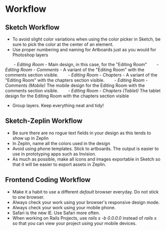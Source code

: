 # Workflow

## Sketch Workflow
- To avoid slight color variations when using the color picker in Sketch, be sure to pick the color at the center of an element.
- Use proper numbering and naming for Artboards just as you would for Photoshop layers

&nbsp;&nbsp;&nbsp;&nbsp;&nbsp;&nbsp; - *Editing Room* - Main design, in this case, for the "Editing Room"
&nbsp;&nbsp;&nbsp;&nbsp;&nbsp;&nbsp; - *Editing Room - Comments* - A variant of the "Editing Room" with the comments section visible.
&nbsp;&nbsp;&nbsp;&nbsp;&nbsp;&nbsp; - *Editing Room - Chapters* - A variant of the "Editing Room" with the chapters section visible.
&nbsp;&nbsp;&nbsp;&nbsp;&nbsp;&nbsp; - *Editing Room - Comments (Mobile)* The mobile design for the Editing Room with the comments section visible.
&nbsp;&nbsp;&nbsp;&nbsp;&nbsp;&nbsp; - *Editing Room - Chapters (Tablet)* The tablet design for the Editing Room with the chapters section visible

- Group layers. Keep everything neat and tidy!

## Sketch-Zeplin Workflow
- Be sure there are no rogue text fields in your design as this tends to show up in Zeplin
- In Zeplin, name all the colors used in the design
- Avoid using phone templates. Stick to artboards. The output is easier to use in prototyping apps such as Invision.
- As much as possible, make all icons and images exportable in Sketch so that it will be easier to export assets in Zeplin.

## Frontend Coding Workflow
- Make it a habit to use a different *default* browser everyday. Do not stick to one browser.
- Always check your work using your browser's responsive design mode.
- Always check your work using your mobile phone.
- Safari is the new IE. Use Safari more often.
- When working on Rails Projects, use *rails s -b 0.0.0.0* instead of *rails s* so that you can view your project using your mobile devices.
